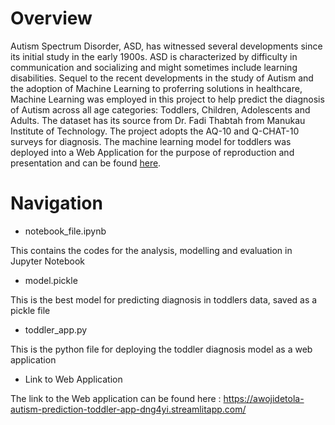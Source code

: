 # Overview
Autism Spectrum Disorder, ASD, has witnessed several developments since its initial study in the early 1900s. ASD is characterized by difficulty in communication and socializing and might sometimes include learning disabilities. Sequel to the recent developments in the study of Autism and the adoption of Machine Learning to proferring solutions in healthcare, Machine Learning was employed in this project to help predict the diagnosis of Autism across all age categories: Toddlers, Children, Adolescents and Adults. The dataset has its source from Dr. Fadi Thabtah from Manukau Institute of Technology. The project adopts the AQ-10 and Q-CHAT-10 surveys for diagnosis. The machine learning model for toddlers was deployed into a Web Application for the purpose of reproduction and presentation and can be found [here](https://awojidetola-autism-prediction-toddler-app-dng4yi.streamlitapp.com/).

# Navigation

+ notebook_file.ipynb

This contains the codes for the analysis, modelling and evaluation in Jupyter Notebook

+ model.pickle

This is the best model for predicting diagnosis in toddlers data, saved as a pickle file

+ toddler_app.py

This is the python file for deploying the toddler diagnosis model as a web application

+ Link to Web Application

The link to the Web application can be found here : https://awojidetola-autism-prediction-toddler-app-dng4yi.streamlitapp.com/


